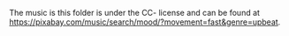The music is this folder is under the CC- license and can be found at https://pixabay.com/music/search/mood/?movement=fast&genre=upbeat.